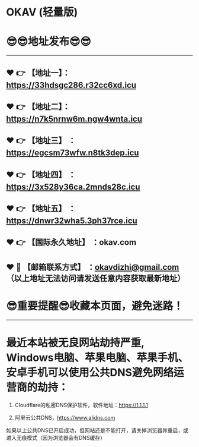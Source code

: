 # OKAV (轻量版)
:sunglasses::sunglasses:地址发布:sunglasses::sunglasses:
==

------
:heart: :point_right: 【地址一】：https://33hdsgc286.r32cc6xd.icu
------
:heart: :point_right: 【地址二】：https://n7k5nrnw6m.ngw4wnta.icu
------
:heart: :point_right: 【地址三】 ：https://egcsm73wfw.n8tk3dep.icu
-----
:heart: :point_right: 【地址四】 ：https://3x528y36ca.2mnds28c.icu
------
:heart: :point_right: 【地址五】 ：https://dnwr32wha5.3ph37rce.icu
------
:heart: :point_right: 【国际永久地址】 ：okav.com
------------
:heart: :e-mail: 【邮箱联系方式】 ：okavdizhi@gmail.com （以上地址无法访问请发送任意内容获取最新地址）
------
:sunglasses:重要提醒:sunglasses:收藏本页面，避免迷路！
==
------
最近本站被无良网站劫持严重, Windows电脑、苹果电脑、苹果手机、安卓手机可以使用公共DNS避免网络运营商的劫持：
==

1. Cloudflare的私密DNS保护软件，软件地址：https://1.1.1.1

2. 阿里云公共DNS，https://www.alidns.com

如果以上公共DNS已开启成功，但网站还是不能打开，请关掉浏览器并重启，或进入无痕模式（因为浏览器会有DNS缓存）
